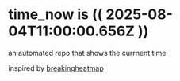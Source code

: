 # time_now is (( 2025-08-04T11:00:00.656Z ))

an automated repo that shows the currnent time

inspired by [breakingheatmap](https://github.com/breakingheatmap/breakingheatmap)